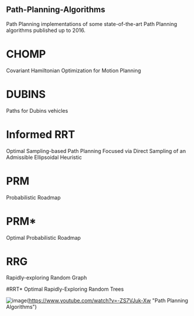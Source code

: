 ## Path-Planning-Algorithms
Path Planning implementations of some state-of-the-art Path Planning algorithms published up to 2016.

# CHOMP
Covariant Hamiltonian Optimization for Motion Planning

# DUBINS
Paths for Dubins vehicles

# Informed RRT
Optimal Sampling-based Path Planning Focused via
Direct Sampling of an Admissible Ellipsoidal Heuristic

# PRM
Probabilistic Roadmap

# PRM*
Optimal Probabilistic Roadmap

# RRG
Rapidly-exploring Random Graph

#RRT*
Optimal Rapidly-Exploring Random Trees

![image](https://user-images.githubusercontent.com/92797165/192588034-2545c9fc-385c-45ae-b55b-20f40cb0eedd.png)(https://www.youtube.com/watch?v=-ZS7VJuk-Xw "Path Planning Algorithms")
